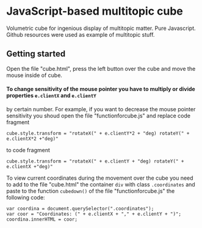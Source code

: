 # JavaScript-based multitopic cube
Volumetric cube for ingenious display of multitopic matter. Pure Javascript. Github resources were used as example 
of multitopic stuff.

## Getting started
Open the file "cube.html", press the left button over the cube and move the mouse inside of cube.

#### To change sensitivity of the mouse pointer you have to multiply or divide properties ```e.clientX``` and ```e.clientY``` 
by certain number. For example, if you want to decrease the mouse pointer sensitivity you shoud open the file "functionforcube.js" and replace code fragment 

    cube.style.transform = "rotateX(" + e.clientY*2 + "deg) rotateY(" + e.clientX*2 +"deg)"

to code fragment

    cube.style.transform = "rotateX(" + e.clientY + "deg) rotateY(" + e.clientX +"deg)"
 
To view current coordinates during the movement over the cube you need to add to the file "cube.html" the container ```div```
with class ```.coordinates``` and paste to the function ```cubedown()``` of the file "functionforcube.js" the following code:

    var coordina = document.querySelector(".coordinates");
    var coor = "Coordinates: (" + e.clientX + "," + e.clientY + ")";
    coordina.innerHTML = coor;


